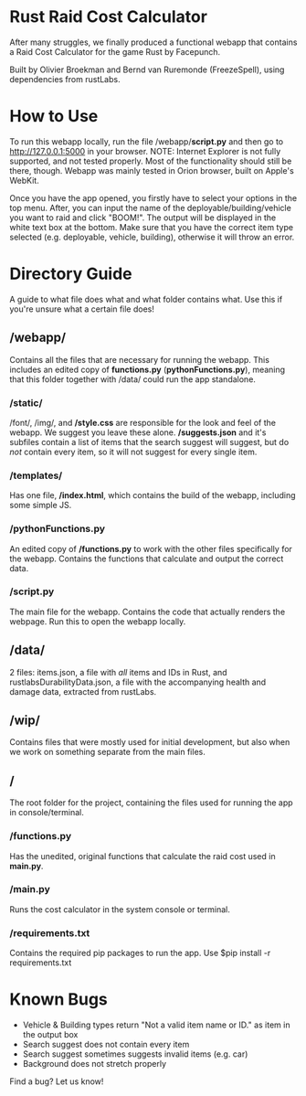 # Rust Raid Cost Calculator
After many struggles, we finally produced a functional webapp that contains a Raid Cost Calculator for the game Rust by Facepunch.

Built by Olivier Broekman and Bernd van Ruremonde (FreezeSpell), using dependencies from rustLabs.

# How to Use
To run this webapp locally, run the file /webapp/__script.py__ and then go to http://127.0.0.1:5000 in your browser. NOTE: Internet Explorer is not fully supported, and not tested properly. Most of the functionality should still be there, though. Webapp was mainly tested in Orion browser, built on Apple's WebKit.

Once you have the app opened, you firstly have to select your options in the top menu. After, you can input the name of the deployable/building/vehicle you want to raid and click "BOOM!". The output will be displayed in the white text box at the bottom.
Make sure that you have the correct item type selected (e.g. deployable, vehicle, building), otherwise it will throw an error.  

# Directory Guide
A guide to what file does what and what folder contains what. Use this if you're unsure what a certain file does!  

## /webapp/
Contains all the files that are necessary for running the webapp. This includes an edited copy of __functions.py__ (__pythonFunctions.py__), meaning that this folder together with /data/ could run the app standalone.
### /static/
/font/, /img/, and __/style.css__ are responsible for the look and feel of the webapp. We suggest you leave these alone. __/suggests.json__ and it's subfiles contain a list of items that the search suggest will suggest, but do _not_ contain every item, so it will not suggest for every single item.
### /templates/
Has one file, __/index.html__, which contains the build of the webapp, including some simple JS.
### /pythonFunctions.py
An edited copy of __/functions.py__ to work with the other files specifically for the webapp. Contains the functions that calculate and output the correct data.
### /script.py
The main file for the webapp. Contains the code that actually renders the webpage. Run this to open the webapp locally.  

## /data/
2 files: items.json, a file with _all_ items and IDs in Rust, and rustlabsDurabilityData.json, a file with the accompanying health and damage data, extracted from rustLabs.  

## /wip/
Contains files that were mostly used for initial development, but also when we work on something separate from the main files.  

## /
The root folder for the project, containing the files used for running the app in console/terminal.
### /functions.py
Has the unedited, original functions that calculate the raid cost used in __main.py__.
### /main.py
Runs the cost calculator in the system console or terminal.  

### /requirements.txt
Contains the required pip packages to run the app. Use $pip install -r requirements.txt   
  

# Known Bugs
- Vehicle & Building types return "Not a valid item name or ID." as item in the output box
- Search suggest does not contain every item
- Search suggest sometimes suggests invalid items (e.g. car)
- Background does not stretch properly

Find a bug? Let us know!